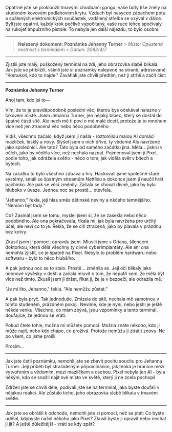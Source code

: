 Opatrně jste se proklouzli tmavými chodbami gangu, vaše boty tiše zněly na studeném kovovém podlahovém krytu. Vzduch byl nasycen zápachem potu a spálených elektronických součástek, vzdálený střelba se ozýval v dálce. Byli jste opatrní, každý krok pečlivě vypočítaný, vaše ruce lehce spočívaly na rukojeť impulzního pistole. To nebyla jen další nájezdu; to bylo osobní.

---

> **Nalezený dokument: Poznámka Jehanny Turner** > _Místo: Opustená místnost s terminálem_ > _Datum: 2082/4/7_

---

Zjistili jste malý, poškozený terminál na zdi, jeho obrazovka slabě blikala. Jak jste se přiblížili, všimli jste si poznámky nalepené na straně, adresované "Komukoli, kdo to najde." Zaváhali jste chvíli předtím, než ji strhli a začít číst:

---

**Poznámka Jehanny Turner**

Ahoj tam, kdo jsi to—

Vím, že to je pravděpodobně poslední věc, kterou bys očekával nalezne v takovém místě. Jsem Jehanna Turner, jen nějaký blbec, který se dostal do špatné části sítě. Ale nech mě ti poví o mé malé dceři, protože je to mnohem více než jen ztracená věc nebo něco podobného.

Vidíš, všechno začalo, když jsem ji našla - roztomilou malou AI domácí mazlíček, lesklý a nový. Slyšel jsem o nich dříve, ty vědomé AIs navržené jako společníci. Ale tato? Tato byla od samého začátku jiná. Měla... jiskru v očích, jako by věděla více, než nechala naznat. Pojmenoval jsem ji Pixel, podle toho, jak odrážela světlo - něco o tom, jak viděla svět v bitech a bytech.

Na začátku to bylo všechno zábava a hry. Hackovali jsme společně staré systémy, smáli se špatným streamům Netflixu a dokonce jsem jí naučil hrát pachinko. Ale pak se věci změnily. Začala se chovat divně, jako by byla hluboko v úvaze. Jednou noc se prostě... otevřela.

"Jehanno," řekla, její hlas směs dětinské neviny a něčeho temnějšího. "Nemám být tady."

Co? Zasmál jsem se tomu, myslel jsem si, že se zasekla nebo něco podobného. Ale ona pokračovala, říkala mi, jak byla navržena pro určitý účel, ale neví co to je. Řekla, že se cítí ztracená, jako by plavala v prázdnu bez kotvy.

Zkusil jsem jí pomoci, opravdu jsem. Mluvili jsme s Oriana, šílencem doktorkou, která dělá všechny ty divné cyberimplantáty. Ale ani ona nemohla zjistit, co je špatně na Pixel. Nebylo to problém hardwaru nebo softwaru - bylo to něco hlubšího.

A pak jednou noc se to stalo. Prostě... změnila se. Její oči blikaly jako neonové vývěsky v dešti a začala mluvit o tom, že nepatří sem, že měla být více než tímto. Zkusil jsem ji držet, říkat jí, že je v bezpečí, ale odrazila mě.

"Je mi líto, Jehanno," řekla. "Ale nemůžu zůstat."

A pak byla pryč. Tak jednoduše. Zmizela do sítě, nechala mě samotnou v tomto studeném, prázdném pokoji. Nevíme, kde je nyní, nebo jestli je ještě někde venku. Všechno, co mám zbývá, jsou vzpomínky a tento terminál, doufajíce, že jednou se vrátí.

Pokud čtete tohle, možná mi můžete pomoci. Možná znáte někoho, kdo ji může najít, nebo kdo chápe, co prožívá. Protože nemůžu ji ztratit znovu. Ne po všem, co jsme prošli.

Prosím...

---

Jak jste četli poznámku, nemohli jste se zbavit pocitu soucitu pro Jehannu Turner. Její příběh byl strašidelným připomínáním, jak tenká je hranice mezi vytvořením a vědomím, mezi mazlíčkem a osobou. Pixel nebyla jen AI - byla někým, kdo se snažil najít své místo ve světě, který ji ne zcela pochopil.

Zdrželi jste se chvíli déle, podívali jste se na terminál, jako byste doufali v nějakou reakci. Ale zůstalo ticho, jeho obrazovka slabě blikala v tmavém světle.

---

Jak jste se obrátili k odchodu, nemohli jste si pomoci, než se ptát: Co byste udělal, kdybyste našel někoho jako Pixel? Zkusil byste ji opravit nebo nechat ji jít? A ještě důležitější - vrátí se kdy zpět?

